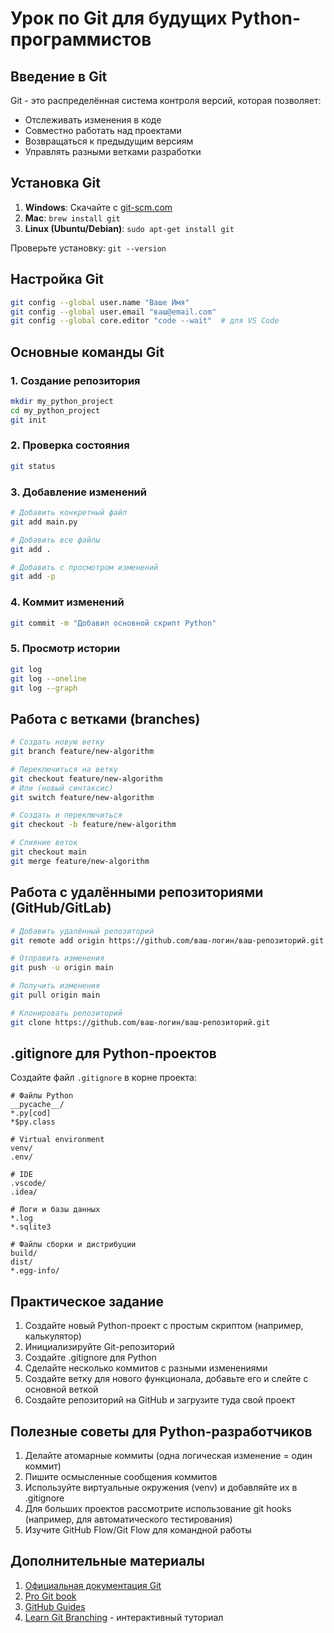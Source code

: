 # Урок по Git для будущих Python-программистов

## Введение в Git

Git - это распределённая система контроля версий, которая позволяет:
- Отслеживать изменения в коде
- Совместно работать над проектами
- Возвращаться к предыдущим версиям
- Управлять разными ветками разработки

## Установка Git

1. **Windows**: Скачайте с [git-scm.com](https://git-scm.com/)
2. **Mac**: `brew install git`
3. **Linux (Ubuntu/Debian)**: `sudo apt-get install git`

Проверьте установку: `git --version`

## Настройка Git

```bash
git config --global user.name "Ваше Имя"
git config --global user.email "ваш@email.com"
git config --global core.editor "code --wait"  # для VS Code
```

## Основные команды Git

### 1. Создание репозитория

```bash
mkdir my_python_project
cd my_python_project
git init
```

### 2. Проверка состояния

```bash
git status
```

### 3. Добавление изменений

```bash
# Добавить конкретный файл
git add main.py

# Добавить все файлы
git add .

# Добавить с просмотром изменений
git add -p
```

### 4. Коммит изменений

```bash
git commit -m "Добавил основной скрипт Python"
```

### 5. Просмотр истории

```bash
git log
git log --oneline
git log --graph
```

## Работа с ветками (branches)

```bash
# Создать новую ветку
git branch feature/new-algorithm

# Переключиться на ветку
git checkout feature/new-algorithm
# Или (новый синтаксис)
git switch feature/new-algorithm

# Создать и переключиться
git checkout -b feature/new-algorithm

# Слияние веток
git checkout main
git merge feature/new-algorithm
```

## Работа с удалёнными репозиториями (GitHub/GitLab)

```bash
# Добавить удалённый репозиторий
git remote add origin https://github.com/ваш-логин/ваш-репозиторий.git

# Отправить изменения
git push -u origin main

# Получить изменения
git pull origin main

# Клонировать репозиторий
git clone https://github.com/ваш-логин/ваш-репозиторий.git
```

## .gitignore для Python-проектов

Создайте файл `.gitignore` в корне проекта:

```
# Файлы Python
__pycache__/
*.py[cod]
*$py.class

# Virtual environment
venv/
.env/

# IDE
.vscode/
.idea/

# Логи и базы данных
*.log
*.sqlite3

# Файлы сборки и дистрибуции
build/
dist/
*.egg-info/
```

## Практическое задание

1. Создайте новый Python-проект с простым скриптом (например, калькулятор)
2. Инициализируйте Git-репозиторий
3. Создайте .gitignore для Python
4. Сделайте несколько коммитов с разными изменениями
5. Создайте ветку для нового функционала, добавьте его и слейте с основной веткой
6. Создайте репозиторий на GitHub и загрузите туда свой проект

## Полезные советы для Python-разработчиков

1. Делайте атомарные коммиты (одна логическая изменение = один коммит)
2. Пишите осмысленные сообщения коммитов
3. Используйте виртуальные окружения (venv) и добавляйте их в .gitignore
4. Для больших проектов рассмотрите использование git hooks (например, для автоматического тестирования)
5. Изучите GitHub Flow/Git Flow для командной работы

## Дополнительные материалы

1. [Официальная документация Git](https://git-scm.com/doc)
2. [Pro Git book](https://git-scm.com/book/ru/v2)
3. [GitHub Guides](https://guides.github.com/)
4. [Learn Git Branching](https://learngitbranching.js.org/) - интерактивный туториал